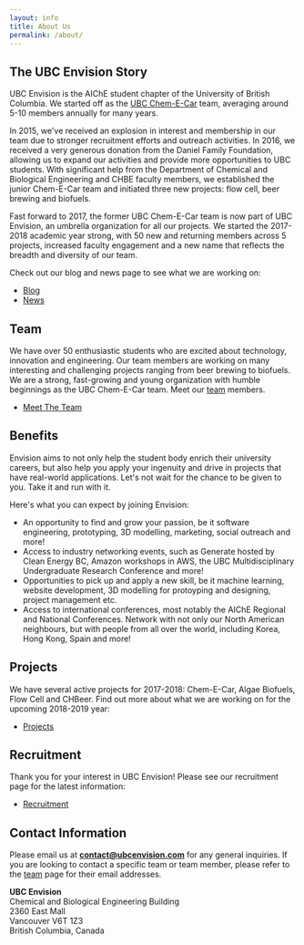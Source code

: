 ```yaml
---
layout: info
title: About Us
permalink: /about/
---
```


## The UBC Envision Story
UBC Envision is the AIChE student chapter of the University of British Columbia. We started off as the [UBC Chem-E-Car](http://www.ubcchemecar.com) team, averaging around 5-10 members annually for many years. 

In 2015, we've received an explosion in interest and membership in our team due to stronger recruitment efforts and outreach activities. In 2016, we received a very generous donation from the Daniel Family Foundation, allowing us to expand our activities and provide more opportunities to UBC students. With significant help from the Department of Chemical and Biological Engineering and CHBE faculty members, we established the junior Chem-E-Car team and initiated three new projects: flow cell, beer brewing and biofuels. 

Fast forward to 2017, the former UBC Chem-E-Car team is now part of UBC Envision, an umbrella organization for all our projects. We started the 2017-2018 academic year strong, with 50 new and returning members across 5 projects, increased faculty engagement and a new name that reflects the breadth and diversity of our team.

Check out our blog and news page to see what we are working on:

<ul class="actions">
	<li><a href="/blog/" class="button medium wide">Blog</a></li>
	<li><a href="/news/" class="button medium wide">News</a></li>
</ul>

## Team
We have over 50 enthusiastic students who are excited about technology, innovation and engineering. Our team members are working on many interesting and challenging projects ranging from beer brewing to biofuels. We are a strong, fast-growing and young organization with humble beginnings as the UBC Chem-E-Car team. Meet our [team](/team/) members.

<ul class="actions">
	<li><a href="/team/" class="button medium wide">Meet The Team</a></li>
</ul>

## Benefits
Envision aims to not only help the student body enrich their university careers, but also help you apply your ingenuity and drive in projects that have real-world applications. Let's not wait for the chance to be given to you. Take it and run with it.

Here's what you can expect by joining Envision:
- An opportunity to find and grow your passion, be it software engineering, prototyping, 3D modelling, marketing, social outreach and more!
- Access to industry networking events, such as Generate hosted by Clean Energy BC, Amazon workshops in AWS, the UBC Multidisciplinary Undergraduate Research Conference and more!
- Opportunities to pick up and apply a new skill, be it machine learning, website development, 3D modelling for protoyping and designing, project management etc.
- Access to international conferences, most notably the AIChE Regional and National Conferences. Network with not only our North American neighbours, but with people from all over the world, including Korea, Hong Kong, Spain and more! 

## Projects
We have several active projects for 2017-2018: Chem-E-Car, Algae Biofuels, Flow Cell and CHBeer. Find out more about what we are working on for the upcoming 2018-2019 year:

<ul class="actions">
	<li><a href="/projects/" class="button medium wide">Projects</a></li>
</ul>

## Recruitment
Thank you for your interest in UBC Envision! Please see our recruitment page for the latest information:

<ul class="actions">
	<li><a href="/recruitment/" class="button medium wide">Recruitment</a></li>
</ul>

## Contact Information
Please email us at <b>contact@ubcenvision.com</b> for any general inquiries. If you are looking to contact a specific team or team member, please refer to the [team](/team/) page for their email addresses.

<p>
	<b>UBC Envision</b> <br>
	Chemical and Biological Engineering Building <br>
	2360 East Mall <br>
	Vancouver V6T 1Z3 <br>
	British Columbia, Canada
</p>
